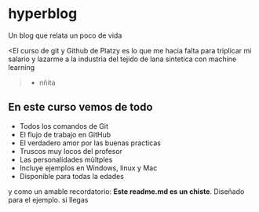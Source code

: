# hyperblog
Un blog que relata un poco de vida

<El curso de git y Github de Platzy es lo que  me hacia falta para triplicar mi salario y lazarme a la industria del tejido de lana sintetica con machine learning
>- nñita

## En este curso vemos de todo
* Todos los comandos de Git
* El flujo de trabajo en GitHub
* El verdadero amor por las buenas practicas
* Truscos muy locos del profesor
* Las personalidades mùltples
* Incluye ejemplos en Windows, linux y Mac
* Disponible para todas la edades

y como un amable recordatorio: **Este readme.md es un chiste**. Diseñado para el ejemplo. si llegas
